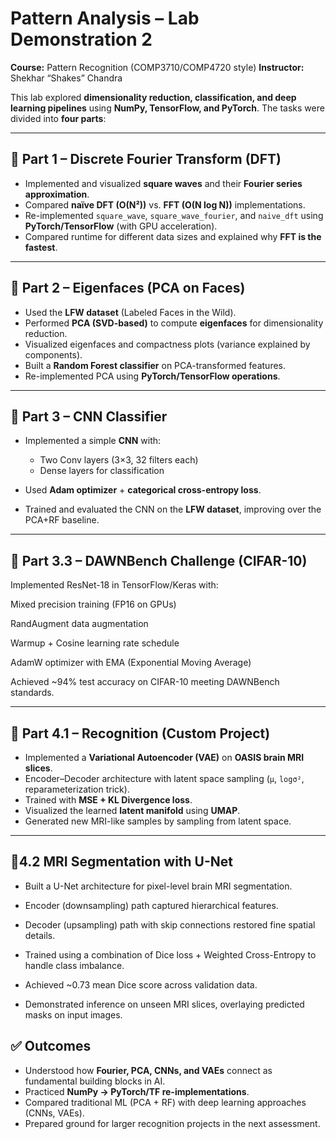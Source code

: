 # Pattern Analysis – Lab Demonstration 2

**Course:** Pattern Recognition (COMP3710/COMP4720 style)
**Instructor:** Shekhar “Shakes” Chandra

This lab explored **dimensionality reduction, classification, and deep learning pipelines** using **NumPy, TensorFlow, and PyTorch**. The tasks were divided into **four parts**:

---

## 📌 Part 1 – Discrete Fourier Transform (DFT)

* Implemented and visualized **square waves** and their **Fourier series approximation**.
* Compared **naïve DFT (O(N²))** vs. **FFT (O(N log N))** implementations.
* Re-implemented `square_wave`, `square_wave_fourier`, and `naive_dft` using **PyTorch/TensorFlow** (with GPU acceleration).
* Compared runtime for different data sizes and explained why **FFT is the fastest**.

---

## 📌 Part 2 – Eigenfaces (PCA on Faces)

* Used the **LFW dataset** (Labeled Faces in the Wild).
* Performed **PCA (SVD-based)** to compute **eigenfaces** for dimensionality reduction.
* Visualized eigenfaces and compactness plots (variance explained by components).
* Built a **Random Forest classifier** on PCA-transformed features.
* Re-implemented PCA using **PyTorch/TensorFlow operations**.

---

## 📌 Part 3 – CNN Classifier

* Implemented a simple **CNN** with:

  * Two Conv layers (3×3, 32 filters each)
  * Dense layers for classification
* Used **Adam optimizer** + **categorical cross-entropy loss**.
* Trained and evaluated the CNN on the **LFW dataset**, improving over the PCA+RF baseline.

---

## 📌 **Part 3.3 – DAWNBench Challenge (CIFAR-10)**

Implemented ResNet-18 in TensorFlow/Keras with:

Mixed precision training (FP16 on GPUs)

RandAugment data augmentation

Warmup + Cosine learning rate schedule

AdamW optimizer with EMA (Exponential Moving Average)

Achieved ~94% test accuracy on CIFAR-10 meeting DAWNBench standards.

---

## 📌 Part 4.1 – Recognition (Custom Project)

* Implemented a **Variational Autoencoder (VAE)** on **OASIS brain MRI slices**.
* Encoder–Decoder architecture with latent space sampling (`μ`, `logσ²`, reparameterization trick).
* Trained with **MSE + KL Divergence loss**.
* Visualized the learned **latent manifold** using **UMAP**.
* Generated new MRI-like samples by sampling from latent space.

---

## 📌4.2 MRI Segmentation with U-Net

* Built a U-Net architecture for pixel-level brain MRI segmentation.

* Encoder (downsampling) path captured hierarchical features.

* Decoder (upsampling) path with skip connections restored fine spatial details.

* Trained using a combination of Dice loss + Weighted Cross-Entropy to handle class imbalance.

* Achieved ~0.73 mean Dice score across validation data.

* Demonstrated inference on unseen MRI slices, overlaying predicted masks on input images.

## ✅ Outcomes

* Understood how **Fourier, PCA, CNNs, and VAEs** connect as fundamental building blocks in AI.
* Practiced **NumPy → PyTorch/TF re-implementations**.
* Compared traditional ML (PCA + RF) with deep learning approaches (CNNs, VAEs).
* Prepared ground for larger recognition projects in the next assessment.
